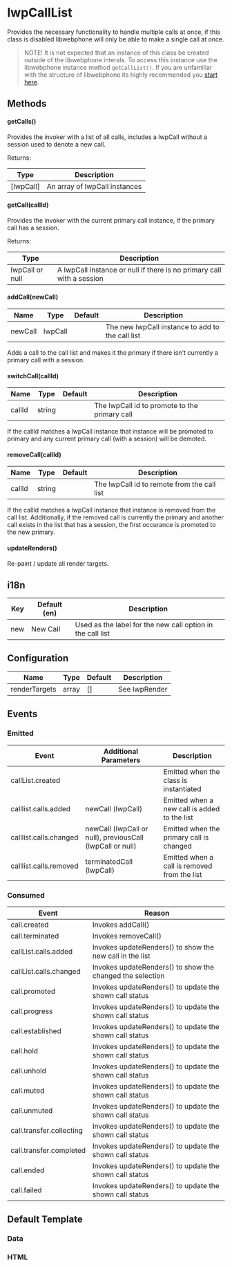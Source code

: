# lwpCallList

Provides the necessary functionality to handle multiple calls at once, if this
class is disabled libwebphone will only be able to make a single call at once.

> NOTE! It is not expected that an instance of this class be created outside of the libwebphone interals. To access this instance use the libwebphone instance method `getCallList()`. If you are unfamiliar with the structure of libwebphone its highly recommended you [start here](libwebphone.md).

## Methods

#### getCalls()

Provides the invoker with a list of all calls, includes a lwpCall without a
session used to denote a new call.

Returns:

| Type      | Description                   |
| --------- | ----------------------------- |
| [lwpCall] | An array of lwpCall instances |

#### getCall(callId)

Provides the invoker with the current primary call instance, if the primary call
has a session.

Returns:

| Type            | Description                                                           |
| --------------- | --------------------------------------------------------------------- |
| lwpCall or null | A lwpCall instance or null if there is no primary call with a session |

#### addCall(newCall)

| Name    | Type    | Default | Description                                      |
| ------- | ------- | ------- | ------------------------------------------------ |
| newCall | lwpCall |         | The new lwpCall instance to add to the call list |

Adds a call to the call list and makes it the primary if there isn't currently a
primary call with a session.

#### switchCall(callId)

| Name   | Type   | Default | Description                                   |
| ------ | ------ | ------- | --------------------------------------------- |
| callId | string |         | The lwpCall id to promote to the primary call |

If the callId matches a lwpCall instance that instance will be promoted to
primary and any current primary call (with a session) will be demoted.

#### removeCall(callId)

| Name   | Type   | Default | Description                                 |
| ------ | ------ | ------- | ------------------------------------------- |
| callId | string |         | The lwpCall id to remote from the call list |

If the callId matches a lwpCall instance that instance is removed from the call
list. Additionally, if the removed call is currently the primary and another
call exists in the list that has a session, the first occurance is promoted to
the new primary.

#### updateRenders()

Re-paint / update all render targets.

## i18n

| Key | Default (en) | Description                                                |
| --- | ------------ | ---------------------------------------------------------- |
| new | New Call     | Used as the label for the new call option in the call list |

## Configuration

| Name          | Type  | Default | Description   |
| ------------- | ----- | ------- | ------------- |
| renderTargets | array | []      | See lwpRender |

## Events

### Emitted

| Event                  | Additional Parameters                                     | Description                                  |
| ---------------------- | --------------------------------------------------------- | -------------------------------------------- |
| callList.created       |                                                           | Emitted when the class is instantiated       |
| calllist.calls.added   | newCall (lwpCall)                                         | Emitted when a new call is added to the list |
| calllist.calls.changed | newCall (lwpCall or null), previousCall (lwpCall or null) | Emitted when the primary call is changed     |
| calllist.calls.removed | terminatedCall (lwpCall)                                  | Emitted when a call is removed from the list |

### Consumed

| Event                    | Reason                                                    |
| ------------------------ | --------------------------------------------------------- |
| call.created             | Invokes addCall()                                         |
| call.terminated          | Invokes removeCall()                                      |
| callList.calls.added     | Invokes updateRenders() to show the new call in the list  |
| callList.calls.changed   | Invokes updateRenders() to show the changed the selection |
| call.promoted            | Invokes updateRenders() to update the shown call status   |
| call.progress            | Invokes updateRenders() to update the shown call status   |
| call.established         | Invokes updateRenders() to update the shown call status   |
| call.hold                | Invokes updateRenders() to update the shown call status   |
| call.unhold              | Invokes updateRenders() to update the shown call status   |
| call.muted               | Invokes updateRenders() to update the shown call status   |
| call.unmuted             | Invokes updateRenders() to update the shown call status   |
| call.transfer.collecting | Invokes updateRenders() to update the shown call status   |
| call.transfer.completed  | Invokes updateRenders() to update the shown call status   |
| call.ended               | Invokes updateRenders() to update the shown call status   |
| call.failed              | Invokes updateRenders() to update the shown call status   |

## Default Template

### Data

### HTML
